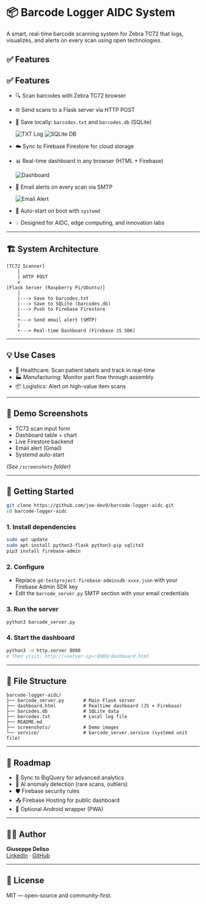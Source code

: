 # 📦 Barcode Logger AIDC System

A smart, real-time barcode scanning system for Zebra TC72 that logs, visualizes, and alerts on every scan using open technologies.

## ✅ Features

## ✅ Features

- 🔍 Scan barcodes with Zebra TC72 browser
- 🌐 Send scans to a Flask server via HTTP POST
- 💽 Save locally: `barcodes.txt` and `barcodes.db` (SQLite)

  ![TXT Log](/barcode-logger-aidc/blob/main/barcodes-txt.png)
  ![SQLite DB](screenshots/barcodes-db.png)

- ☁️ Sync to Firebase Firestore for cloud storage
- 📊 Real-time dashboard in any browser (HTML + Firebase)

  ![Dashboard](screenshots/dashboard-live.png)

- 📧 Email alerts on every scan via SMTP

  ![Email Alert](screenshots/email-alert.png)

- 🔁 Auto-start on boot with `systemd`
- 💡 Designed for AIDC, edge computing, and innovation labs

---

## 🏗️ System Architecture

```
[TC72 Scanner]
    |
    | HTTP POST
    v
[Flask Server (Raspberry Pi/Ubuntu)]
    |
    |---> Save to barcodes.txt
    |---> Save to SQLite (barcodes.db)
    |---> Push to Firebase Firestore
    |
    +---> Send email alert (SMTP)
    |
    +---> Real-time Dashboard (Firebase JS SDK)
```

---

## 💡 Use Cases

- 🏥 Healthcare: Scan patient labels and track in real-time
- 🏭 Manufacturing: Monitor part flow through assembly
- 📦 Logistics: Alert on high-value item scans

---

## 📸 Demo Screenshots

- TC72 scan input form  
- Dashboard table + chart  
- Live Firestore backend  
- Email alert (Gmail)  
- Systemd auto-start  

*(See `/screenshots` folder)*

---

## 🚀 Getting Started

```bash
git clone https://github.com/joe-dev9/barcode-logger-aidc.git
cd barcode-logger-aidc
```

### 1. Install dependencies

```bash
sudo apt update
sudo apt install python3-flask python3-pip sqlite3
pip3 install firebase-admin
```

### 2. Configure

- Replace `gd-testproject-firebase-adminsdk-xxxx.json` with your Firebase Admin SDK key  
- Edit the `barcode_server.py` SMTP section with your email credentials

### 3. Run the server

```bash
python3 barcode_server.py
```

### 4. Start the dashboard

```bash
python3 -m http.server 8080
# Then visit: http://<server-ip>:8080/dashboard.html
```

---

## 📂 File Structure

```
barcode-logger-aidc/
├── barcode_server.py       # Main Flask server
├── dashboard.html          # Realtime dashboard (JS + Firebase)
├── barcodes.db             # SQLite data
├── barcodes.txt            # Local log file
├── README.md
├── screenshots/            # Demo images
└── service/                # barcode_server.service (systemd unit file)
```

---

## 📅 Roadmap

- 🔗 Sync to BigQuery for advanced analytics  
- 🤖 AI anomaly detection (rare scans, outliers)  
- 🛡️ Firebase security rules  
- 📤 Firebase Hosting for public dashboard  
- 📱 Optional Android wrapper (PWA)

---

## 👨‍💻 Author

**Giuseppe Deliso**  
[LinkedIn](https://www.linkedin.com/in/giuseppedeliso) · [GitHub](https://github.com/joe-dev9)

---

## 📄 License

MIT — open-source and community-first.

